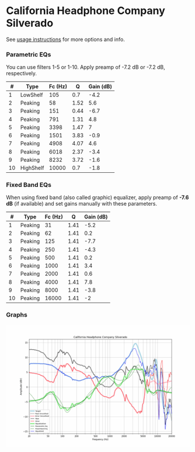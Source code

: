 # California Headphone Company Silverado
See [usage instructions](https://github.com/jaakkopasanen/AutoEq#usage) for more options and info.

### Parametric EQs
You can use filters 1-5 or 1-10. Apply preamp of -7.2 dB or -7.2 dB, respectively.

|   # | Type      |   Fc (Hz) |    Q |   Gain (dB) |
|-----|-----------|-----------|------|-------------|
|   1 | LowShelf  |       105 | 0.7  |        -4.2 |
|   2 | Peaking   |        58 | 1.52 |         5.6 |
|   3 | Peaking   |       151 | 0.44 |        -6.7 |
|   4 | Peaking   |       791 | 1.31 |         4.8 |
|   5 | Peaking   |      3398 | 1.47 |         7   |
|   6 | Peaking   |      1501 | 3.83 |        -0.9 |
|   7 | Peaking   |      4908 | 4.07 |         4.6 |
|   8 | Peaking   |      6018 | 2.37 |        -3.4 |
|   9 | Peaking   |      8232 | 3.72 |        -1.6 |
|  10 | HighShelf |     10000 | 0.7  |        -1.8 |

### Fixed Band EQs
When using fixed band (also called graphic) equalizer, apply preamp of **-7.6 dB** (if available) and set gains manually with these parameters.

|   # | Type    |   Fc (Hz) |    Q |   Gain (dB) |
|-----|---------|-----------|------|-------------|
|   1 | Peaking |        31 | 1.41 |        -5.2 |
|   2 | Peaking |        62 | 1.41 |         0.2 |
|   3 | Peaking |       125 | 1.41 |        -7.7 |
|   4 | Peaking |       250 | 1.41 |        -4.3 |
|   5 | Peaking |       500 | 1.41 |         0.2 |
|   6 | Peaking |      1000 | 1.41 |         3.4 |
|   7 | Peaking |      2000 | 1.41 |         0.6 |
|   8 | Peaking |      4000 | 1.41 |         7.8 |
|   9 | Peaking |      8000 | 1.41 |        -3.8 |
|  10 | Peaking |     16000 | 1.41 |        -2   |

### Graphs
![](./California%20Headphone%20Company%20Silverado.png)
